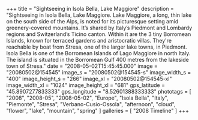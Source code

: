 +++
title = "Sightseeing in Isola Bella, Lake Maggiore"
description = "Sightseeing in Isola Bella, Lake Maggiore. Lake Maggiore, a long, thin lake on the south side of the Alps, is noted for its picturesque setting amid greenery-covered mountains. It’s shared by Italy’s Piedmont and Lombardy regions and Switzerland’s Ticino canton. Within it are the 3 tiny Borromean Islands, known for terraced gardens and aristocratic villas. They're reachable by boat from Stresa, one of the larger lake towns, in Piedmont. Isola Bella is one of the Borromean Islands of Lago Maggiore in north Italy. The island is situated in the Borromean Gulf 400 metres from the lakeside town of Stresa."
date = "2008-05-02T15:45:45.000"
image = "20080502@154545"
image_s = "20080502@154545-s"
image_width_s = "400"
image_height_s = "266"
image_xl = "20080502@154545-xl"
image_width_xl = "1024"
image_height_xl = "681"
gps_latitude = "45.8907277833333"
gps_longitude = "8.52601388333333"
phototags = [ "2008", "2008-05", "2008-05-02", "Europe", "Isola Bella", "Italy", "Piemonte", "Stresa", "Verbano-Cusio-Ossola", "afternoon", "cloud", "flower", "lake", "mountain", "spring" ]
galleries = [ "2008 Timeline" ]
+++
